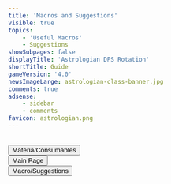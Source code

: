 ```yaml
---
title: 'Macros and Suggestions'
visible: true
topics:
    - 'Useful Macros'
    - Suggestions
showSubpages: false
displayTitle: 'Astrologian DPS Rotation'
shortTitle: Guide
gameVersion: '4.0'
newsImageLarge: astrologian-class-banner.jpg
comments: true
adsense:
    - sidebar
    - comments
favicon: astrologian.png
---
```


 <br />

<div class="btn-group btn-group-justified" role="group" aria-label="...">
  <div class="btn-group" role="group">
    <button type="button" class="btn btn-primary" onclick="location.href = 'http://fellcleave.com/jobs/astrologian/materia-and-consumables';">Materia/Consumables</button>
  </div>
  <div class="btn-group" role="group">
    <button type="button" class="btn btn-info" onclick="location.href = 'http://fellcleave.com/jobs/astrologian';">Main Page</button>
  </div>
  <div class="btn-group" role="group">
    <button type="button" class="btn btn-success disabled" onclick="location.href = 'http://fellcleave.com/jobs/astrologian/macros-and-suggestions';">Macro/Suggestions</button>
  </div>
</div>